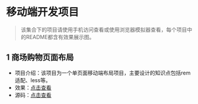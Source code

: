 移动端开发项目
===========
> 该集合下的项目请使用手机访问查看或使用浏览器模拟器查看，每个项目中的README都含有效果展示图。

## 1 商场购物页面布局
* 项目介绍：该项目为一个单页面移动端布局项目，主要设计的知识点包括rem适配、less等。
* 效果：[点击查看](https://fishnon.github.io/mobile-layout/shopping-mall/index.html)
* 源码：[点击查看](https://github.com/FishNon/mobile-layout/tree/master/shopping-mall)